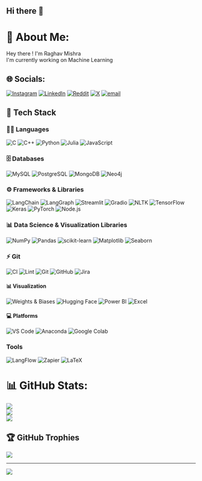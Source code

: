 ## Hi there 👋

# 💫 About Me:
Hey there ! I'm Raghav Mishra <br>I'm currently working on Machine Learning 


## 🌐 Socials:
[![Instagram](https://img.shields.io/badge/Instagram-%23E4405F.svg?logo=Instagram&logoColor=white)](https://instagram.com/rm1.0291) [![LinkedIn](https://img.shields.io/badge/LinkedIn-%230077B5.svg?logo=linkedin&logoColor=white)](https://linkedin.com/in/www.linkedin.com/in/raghav-mishra-9a4431329) [![Reddit](https://img.shields.io/badge/Reddit-%23FF4500.svg?logo=Reddit&logoColor=white)](https://reddit.com/user/u/rm1_290) [![X](https://img.shields.io/badge/X-black.svg?logo=X&logoColor=white)](https://x.com/@raghav051006) [![email](https://img.shields.io/badge/Email-D14836?logo=gmail&logoColor=white)](mailto:raghav051006@gmail.com) 

## 🚀 Tech Stack

### 🧑‍💻 Languages

![C](https://img.shields.io/badge/C-00599C?style=flat&logo=c&logoColor=white)
![C++](https://img.shields.io/badge/C++-00599C?style=flat&logo=cplusplus&logoColor=white)
![Python](https://img.shields.io/badge/Python-3776AB?style=flat&logo=python&logoColor=white)
![Julia](https://img.shields.io/badge/Julia-9558B2?style=flat&logo=julia&logoColor=white)
![JavaScript](https://img.shields.io/badge/JavaScript-F7DF1E?style=flat&logo=javascript&logoColor=black)

### 🗄️ Databases
![MySQL](https://img.shields.io/badge/MySQL-4479A1?style=flat&logo=mysql&logoColor=white)
![PostgreSQL](https://img.shields.io/badge/PostgreSQL-336791?style=flat&logo=postgresql&logoColor=white)
![MongoDB](https://img.shields.io/badge/MongoDB-47A248?style=flat&logo=mongodb&logoColor=white)
![Neo4j](https://img.shields.io/badge/Neo4j-008CC1?style=flat&logo=neo4j&logoColor=white)

### ⚙️ Frameworks & Libraries
![LangChain](https://img.shields.io/badge/LangChain-000000?style=flat&logo=langchain&logoColor=white)
![LangGraph](https://img.shields.io/badge/LangGraph-000000?style=flat)
![Streamlit](https://img.shields.io/badge/Streamlit-FF4B4B?style=flat&logo=streamlit&logoColor=white)
![Gradio](https://img.shields.io/badge/Gradio-3C1E8E?style=flat)
![NLTK](https://img.shields.io/badge/NLTK-76B900?style=flat)
![TensorFlow](https://img.shields.io/badge/TensorFlow-FF6F00?style=flat&logo=tensorflow&logoColor=white)
![Keras](https://img.shields.io/badge/Keras-D00000?style=flat&logo=keras&logoColor=white)
![PyTorch](https://img.shields.io/badge/PyTorch-EE4C2C?style=flat&logo=pytorch&logoColor=white)
![Node.js](https://img.shields.io/badge/Node.js-339933?style=flat&logo=nodedotjs&logoColor=white)

### 📊 Data Science & Visualization Libraries
![NumPy](https://img.shields.io/badge/NumPy-013243?style=flat&logo=numpy&logoColor=white)
![Pandas](https://img.shields.io/badge/Pandas-150458?style=flat&logo=pandas&logoColor=white)
![scikit-learn](https://img.shields.io/badge/scikit--learn-F7931E?style=flat&logo=scikitlearn&logoColor=white)
![Matplotlib](https://img.shields.io/badge/Matplotlib-11557C?style=flat)
![Seaborn](https://img.shields.io/badge/Seaborn-2E4053?style=flat)

### ⚡ Git
![CI](https://img.shields.io/github/actions/workflow/status/Raghav0079/Raghav0079/ci.yml?branch=main&label=CI)
![Lint](https://img.shields.io/github/actions/workflow/status/Raghav0079/Raghav0079/lint.yml?branch=main&label=Lint)
![Git](https://img.shields.io/badge/Git-F05032?style=flat&logo=git&logoColor=white)
![GitHub](https://img.shields.io/badge/GitHub-181717?style=flat&logo=github&logoColor=white)
![Jira](https://img.shields.io/badge/Jira-0052CC?style=flat&logo=jira&logoColor=white)

#### 📊 Visualization
![Weights & Biases](https://img.shields.io/badge/W&B-FFBE00?style=flat&logo=wandb&logoColor=black)
![Hugging Face](https://img.shields.io/badge/HuggingFace-FFD21F?style=flat&logo=huggingface&logoColor=black)
![Power BI](https://img.shields.io/badge/Power%20BI-F2C811?style=flat&logo=powerbi&logoColor=black)
![Excel](https://img.shields.io/badge/Excel-217346?style=flat&logo=microsoft-excel&logoColor=white)



#### 💻 Platforms
![VS Code](https://img.shields.io/badge/VS%20Code-007ACC?style=flat&logo=visualstudiocode&logoColor=white)
![Anaconda](https://img.shields.io/badge/Anaconda-44A833?style=flat&logo=anaconda&logoColor=white)
![Google Colab](https://img.shields.io/badge/Google%20Colab-F9AB00?style=flat&logo=googlecolab&logoColor=white)

### Tools
![LangFlow](https://img.shields.io/badge/LangFlow-000000?style=flat)
![Zapier](https://img.shields.io/badge/Zapier-FF4A00?style=flat&logo=zapier&logoColor=white)
![LaTeX](https://img.shields.io/badge/LaTeX-008080?style=flat&logo=latex&logoColor=white)






# 📊 GitHub Stats:
![](https://github-readme-stats.vercel.app/api?username=Raghav0079&theme=dark&hide_border=false&include_all_commits=true&count_private=true)<br/>
![](https://nirzak-streak-stats.vercel.app/?user=Raghav0079&theme=dark&hide_border=false)<br/>
![](https://github-readme-stats.vercel.app/api/top-langs/?username=Raghav0079&theme=dark&hide_border=false&include_all_commits=true&count_private=true&layout=compact)

## 🏆 GitHub Trophies
![](https://github-profile-trophy.vercel.app/?username=Raghav0079&theme=radical&no-frame=false&no-bg=true&margin-w=4)

---
[![](https://visitcount.itsvg.in/api?id=Raghav0079&icon=0&color=0)](https://visitcount.itsvg.in)


